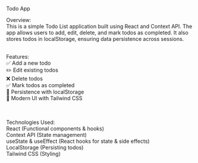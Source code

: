 Todo App

Overview:<br>
This is a simple Todo List application built using React and Context API. The app allows users to add, edit, delete, and mark todos as completed. It also stores todos in localStorage, ensuring data persistence across sessions.<br><br>

Features:<br>
✅ Add a new todo<br>
✏️ Edit existing todos<br>
❌ Delete todos<br>
✅ Mark todos as completed<br>
🔄 Persistence with localStorage<br>
🎨 Modern UI with Tailwind CSS<br>
<br><br>

Technologies Used:<br>
React (Functional components & hooks)<br>
Context API (State management)<br>
useState & useEffect (React hooks for state & side effects)<br>
LocalStorage (Persisting todos)<br>
Tailwind CSS (Styling)<br>